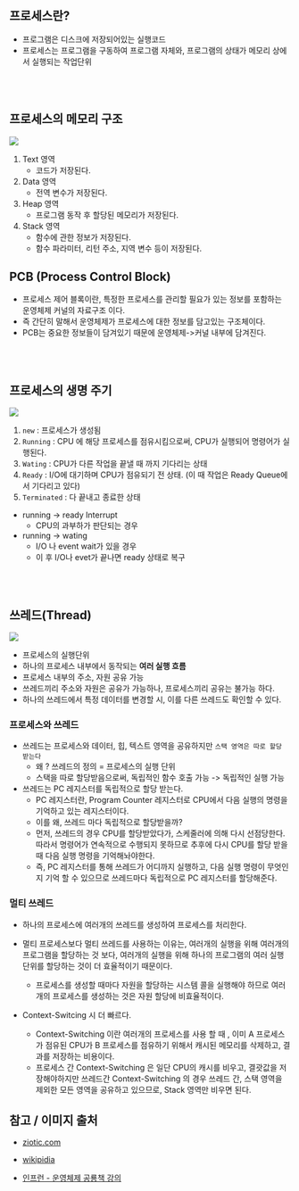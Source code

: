## 프로세스란?

- 프로그램은 디스크에 저장되어있는 실행코드
- 프로세스는 프로그램을 구동하여 프로그램 자체와, 프로그램의 상태가 메모리 상에서 실행되는 작업단위

<br/>

<br/>

## 프로세스의 메모리 구조

![](https://www.cs.uic.edu/~jbell/CourseNotes/OperatingSystems/images/Chapter3/3_01_Process_Memory.jpg)

1. Text 영역
   - 코드가 저장된다.
2. Data 영역
   - 전역 변수가 저장된다.
3. Heap 영역
   - 프로그램 동작 후 할당된 메모리가 저장된다.
4. Stack 영역
   - 함수에 관한 정보가 저장된다.
   - 함수 파라미터, 리턴 주소, 지역 변수 등이 저장된다.

## PCB (Process Control Block)

- 프로세스 제어 블록이란, 특정한 프로세스를 관리할 필요가 있는 정보를 포함하는 운영체제 커널의 자료구조 이다.
- 즉 간단히 말해서 운영체제가 프로세스에 대한 정보를 담고있는 구조체이다.
- PCB는 중요한 정보들이 담겨있기 때문에 운영체제->커널 내부에 담겨진다.

<br/>

<br/>

## 프로세스의 생명 주기

![](https://zitoc.com/wp-content/uploads/2019/02/process-state.png)

1. `new` : 프로세스가 생성됨
2. `Running` : CPU 에 해당 프로세스를 점유시킴으로써, CPU가 실행되어 명령어가 실행된다.
3. `Wating` : CPU가 다른 작업을 끝낼 때 까지 기다리는 상태
4. `Ready` : I/O에 대기하며 CPU가 점유되기 전 상태. (이 때 작업은 Ready Queue에서 기다리고 있다)
5. `Terminated` : 다 끝내고 종료한 상태

- running -> ready Interrupt
  - CPU의 과부하가 판단되는 경우
- running -> wating
  - I/O 나 event wait가 있을 경우
  - 이 후 I/O나 evet가 끝나면 ready 상태로 복구

<br/>

<br/>

## 쓰레드(Thread)

![](https://upload.wikimedia.org/wikipedia/commons/a/a5/Multithreaded_process.svg)

- 프로세스의 실행단위
- 하나의 프로세스 내부에서 동작되는 **여러 실행 흐름**
- 프로세스 내부의 주소, 자원 공유 가능
- 쓰레드끼리 주소와 자원은 공유가 가능하나, 프로세스끼리 공유는 불가능 하다.
- 하나의 쓰레드에서 특정 데이터를 변경할 시, 이를 다른 쓰레드도 확인할 수 있다.

### 프로세스와 쓰레드

- 쓰레드는 프로세스와 데이터, 힙, 텍스트 영역을 공유하지만 `스택 영역은 따로 할당 받는다`
  - 왜 ? 쓰레드의 정의 = 프로세스의 실행 단위
  - 스택을 따로 할당받음으로써, 독립적인 함수 호출 가능 -> 독립적인 실행 가능
- 쓰레드는 PC 레지스터를 독립적으로 할당 받는다.
  - PC 레지스터란, Program Counter 레지스터로 CPU에서 다음 실행의 명령을 기억하고 있는 레지스터이다.
  - 이를 왜, 쓰레드 마다 독립적으로 할당받을까?
  - 먼저, 쓰레드의 경우 CPU를 할당받았다가, 스케줄러에 의해 다시 선점당한다. 따라서 명령어가 연속적으로 수행되지 못하므로 추후에 다시 CPU를 할당 받을 때 다음 실행 명령을 기억해놔야한다.
  - 즉, PC 레지스터를 통해 쓰레드가 어디까지 실행하고, 다음 실행 명령이 무엇인지 기억 할 수 있으므로 쓰레드마다 독립적으로 PC 레지스터를 할당해준다.

### 멀티 쓰레드

- 하나의 프로세스에 여러개의 쓰레드를 생성하여 프로세스를 처리한다.
- 멀티 프로세스보다 멀티 쓰레드를 사용하는 이유는, 여러개의 실행을 위해 여러개의 프로그램을 할당하는 것 보다, 여러개의 실행을 위해 하나의 프로그램의 여러 실행단위를 할당하는 것이 더 효율적이기 때문이다.

  - 프로세스를 생성할 때마다 자원을 할당하는 시스템 콜을 실행해야 하므로 여러개의 프로세스를 생성하는 것은 자원 할당에 비효율적이다.

- Context-Switcing 시 더 빠르다.
  - Context-Switching 이란 여러개의 프로세스를 사용 할 때 , 이미 A 프로세스가 점유된 CPU가 B 프로세스를 점유하기 위해서 캐시된 메모리를 삭제하고, 결과를 저장하는 비용이다.
  - 프로세스 간 Context-Switching 은 일단 CPU의 캐시를 비우고, 결괏값을 저장해야하지만 쓰레드간 Context-Switching 의 경우 쓰레드 간, 스택 영역을 제외한 모든 영역을 공유하고 있으므로, Stack 영역만 비우면 된다.

## 참고 / 이미지 출처

- [ziotic.com](https://zitoc.com/)
- [wikipidia](https://upload.wikimedia.org/wikipedia/commons/a/a5/Multithreaded_process.svg)

- [인프런 - 운영체제 공룡책 강의](https://www.inflearn.com/course/%EC%9A%B4%EC%98%81%EC%B2%B4%EC%A0%9C-%EA%B3%B5%EB%A3%A1%EC%B1%85-%EC%A0%84%EA%B3%B5%EA%B0%95%EC%9D%98/dashboard)
